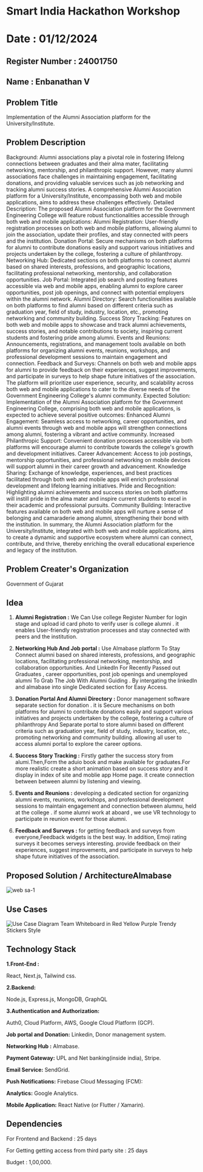 # Smart India Hackathon Workshop
# Date : 01/12/2024
## Register Number : 24001750
## Name : Enbanathan V
## Problem Title
Implementation of the Alumni Association platform for the University/Institute.
## Problem Description
Background: Alumni associations play a pivotal role in fostering lifelong connections between graduates and their alma mater, facilitating networking, mentorship, and philanthropic support. However, many alumni associations face challenges in maintaining engagement, facilitating donations, and providing valuable services such as job networking and tracking alumni success stories. A comprehensive Alumni Association platform for a University/Institute, encompassing both web and mobile applications, aims to address these challenges effectively. Detailed Description: The proposed Alumni Association platform for the Government Engineering College will feature robust functionalities accessible through both web and mobile applications: Alumni Registration: User-friendly registration processes on both web and mobile platforms, allowing alumni to join the association, update their profiles, and stay connected with peers and the institution. Donation Portal: Secure mechanisms on both platforms for alumni to contribute donations easily and support various initiatives and projects undertaken by the college, fostering a culture of philanthropy. Networking Hub: Dedicated sections on both platforms to connect alumni based on shared interests, professions, and geographic locations, facilitating professional networking, mentorship, and collaboration opportunities. Job Portal: Integrated job search and posting features accessible via web and mobile apps, enabling alumni to explore career opportunities, post job openings, and connect with potential employers within the alumni network. Alumni Directory: Search functionalities available on both platforms to find alumni based on different criteria such as graduation year, field of study, industry, location, etc., promoting networking and community building. Success Story Tracking: Features on both web and mobile apps to showcase and track alumni achievements, success stories, and notable contributions to society, inspiring current students and fostering pride among alumni. Events and Reunions: Announcements, registrations, and management tools available on both platforms for organizing alumni events, reunions, workshops, and professional development sessions to maintain engagement and connection. Feedback and Surveys: Channels on both web and mobile apps for alumni to provide feedback on their experiences, suggest improvements, and participate in surveys to help shape future initiatives of the association. The platform will prioritize user experience, security, and scalability across both web and mobile applications to cater to the diverse needs of the Government Engineering College's alumni community. Expected Solution: Implementation of the Alumni Association platform for the Government Engineering College, comprising both web and mobile applications, is expected to achieve several positive outcomes: Enhanced Alumni Engagement: Seamless access to networking, career opportunities, and alumni events through web and mobile apps will strengthen connections among alumni, fostering a vibrant and active community. Increased Philanthropic Support: Convenient donation processes accessible via both platforms will encourage alumni to contribute towards the college's growth and development initiatives. Career Advancement: Access to job postings, mentorship opportunities, and professional networking on mobile devices will support alumni in their career growth and advancement. Knowledge Sharing: Exchange of knowledge, experiences, and best practices facilitated through both web and mobile apps will enrich professional development and lifelong learning initiatives. Pride and Recognition: Highlighting alumni achievements and success stories on both platforms will instill pride in the alma mater and inspire current students to excel in their academic and professional pursuits. Community Building: Interactive features available on both web and mobile apps will nurture a sense of belonging and camaraderie among alumni, strengthening their bond with the institution. In summary, the Alumni Association platform for the University/Institute, integrated with both web and mobile applications, aims to create a dynamic and supportive ecosystem where alumni can connect, contribute, and thrive, thereby enriching the overall educational experience and legacy of the institution.
## Problem Creater's Organization
Government of Gujarat

## Idea
1. **Alumni Registration :** We Can Use college Register Number for login stage and upload id card photo to verify user is college alumni . it enables User-friendly registration processes and  stay connected with peers and the institution.

2. **Networking Hub And Job portal :** Use Almabase platform To Stay Connect alumni based on shared interests, professions, and geographic locations, facilitating professional networking, mentorship, and collaboration opportunities. And LinkedIn For Recently Passed out Graduates , career opportunities, post job openings and unemployed alumni  To Grab The Job With Alumni Guiding . By intergating the linkedIn and almabase into single Dedicated section for Easy Access.

3. **Donation Portal And Alumni Directory   :** Donor management software separate section for donation . it is Secure mechanisms on both platforms for alumni to contribute donations easily and support various initiatives and projects undertaken by the college, fostering a culture of philanthropy And Separate portal to store alumni based on different criteria such as graduation year, field of study, industry, location, etc., promoting networking and community building. allowing all user to access alumni portal to explore the career options.

4. **Success Story Tracking :** Firstly gather the success story from alumi.Then,Form the aduio book and make available for graduates.For more realistic create a short animation based on success story and it display  in index of site and moblie app Home page. it create connection between between alumni by listening and viewing.
   
5. **Events and Reunions :** developing a dedicated section for organizing alumni events, reunions, workshops, and professional development sessions to maintain engagement and connection between alumnu, held at the college . if some alumni work at aboard ,  we use VR technology to participate in reunion event for those alumni.
   
6. **Feedback and Surveys :** for getting feedback and surveys from everyone,Feedback widgets is the best way. In addition, Emoji rating surveys it becomes serveys interesting. provide feedback on their experiences, suggest improvements, and participate in surveys to help shape future initiatives of the association. 

## Proposed Solution / ArchitectureAlmabase 

![web sa-1](https://github.com/user-attachments/assets/2dd7b4ce-4098-4a60-8d2a-59555387cfbd)



## Use Cases
![Use Case Diagram Team Whiteboard in Red Yellow Purple Trendy Stickers Style](https://github.com/user-attachments/assets/e97c8c50-dcea-4cea-a0ea-79d13e8180ce)


## Technology Stack
**1.Front-End :**

React,
Next.js,
Tailwind css.

**2.Backend:**

Node.js,
Express.js,
MongoDB,
GraphQL

**3.Authentication and Authorization:**

Auth0,
Cloud Platform,
AWS,
Google Cloud Platform (GCP).

**Job portal and Donation:**
Linkedin,
Donor management system.


**Networking Hub :**
Almabase.

**Payment Gateway:**
UPL and Net banking(inside india),
Stripe.


**Email Service:**
SendGrid.

**Push Notifications:**
Firebase Cloud Messaging (FCM): 

**Analytics:**
Google Analytics.

**Mobile Application:**
React Native (or Flutter / Xamarin).


## Dependencies

For Frontend and Backend : 25 days

For Getting getting access from third party site : 25 days

Budget : 1,00,000.
